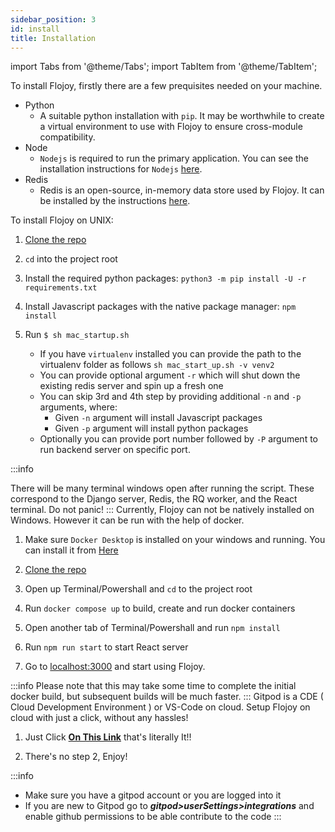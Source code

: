 ```yaml
---
sidebar_position: 3
id: install
title: Installation
---
```


import Tabs from '@theme/Tabs';
import TabItem from '@theme/TabItem';

To install Flojoy, firstly there are a few prequisites needed on your machine.

- Python
  - A suitable python installation with `pip`. It may be worthwhile to create a virtual environment to use with Flojoy to ensure cross-module compatibility.
- Node
  - `Nodejs` is required to run the primary application. You can see the installation instructions for `Nodejs` [here](https://nodejs.org/en/download/package-manager/).
- Redis
  - Redis is an open-source, in-memory data store used by Flojoy. It can be installed by the instructions [here](https://redis.io/docs/getting-started/installation/).

<Tabs>
  <TabItem value="unix" label="Unix" default>
    To install Flojoy on UNIX:

1. [Clone the repo](https://github.com/flojoy-io/studio)
2. `cd` into the project root
3. Install the required python packages: `python3 -m pip install -U -r requirements.txt`
4. Install Javascript packages with the native package manager: `npm install`
5. Run `$ sh mac_startup.sh`

   - If you have `virtualenv` installed you can provide the path to the virtualenv folder as follows `sh mac_start_up.sh -v venv2`
   - You can provide optional argument `-r` which will shut down the existing redis server and spin up a fresh one
   - You can skip 3rd and 4th step by providing additional `-n` and `-p` arguments, where:
     - Given `-n` argument will install Javascript packages
     - Given `-p` argument will install python packages
   - Optionally you can provide port number followed by `-P` argument to run backend server on specific port.

:::info

There will be many terminal windows open after running the script. These correspond to the Django server, Redis, the RQ worker, and the React terminal. Do not panic!
:::
</TabItem>
<TabItem value="windows" label="Windows">
Currently, Flojoy can not be natively installed on Windows. However it can be run with the help of docker.

1. Make sure `Docker Desktop` is installed on your windows and running. You can install it from [Here](https://docs.docker.com/desktop/install/windows-install/)

2. [Clone the repo](https://github.com/flojoy-io/flojoy-desktop)

3. Open up Terminal/Powershall and `cd` to the project root

4. Run `docker compose up` to build, create and run docker containers

5. Open another tab of Terminal/Powershall and run `npm install`

6. Run `npm run start` to start React server

7. Go to [localhost:3000](http://localhost:3000) and start using Flojoy.

:::info
Please note that this may take some time to complete the initial docker build, but subsequent builds will be much faster.
:::
</TabItem>
<TabItem value="Gitpod" label="One Click Gitpod Setup">
Gitpod is a CDE ( Cloud Development Environment ) or VS-Code on cloud. Setup Flojoy on cloud with just a click, without any hassles!

1. Just Click **[On This Link](https://gitpod.io/#https://github.com/flojoy-io/flojoy-desktop)** that's literally It!!

2. There's no step 2, Enjoy!

:::info
- Make sure you have a gitpod account or you are logged into it
- If you are new to Gitpod go to **_gitpod>userSettings>integrations_** and enable github permissions to be able contribute to the code
:::
  </TabItem>

</Tabs>
